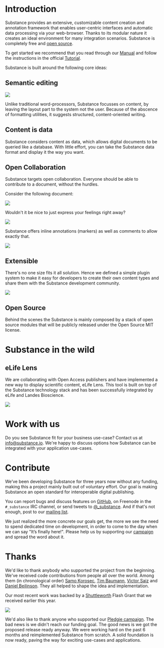 # Introduction

Substance provides an extensive, customizable content creation and annotation framework that enables user-centric interfaces and automatic data processing via your web-browser. Thanks to its modular nature it creates an ideal environment for many integration scenarios. Substance is completely free and [open source](http://github.com/substance).

To get started we recommend that you read through our [Manual](#substance/manual) and follow the instructions in the official [Tutorial](#substance/tutorial). 

Substance is built around the following core ideas:

## Semantic editing

![](http://interior.substance.io/assets/images/illustrations/semantic-writing-elements.png)

Unlike traditional word-processors, Substance focusses on content, by leaving the layout part to the system not the user. Because of the abscence of formatting utilities, it suggests structured, content-oriented writing.

## Content is data

Substance considers content as data, which allows digital documents to be queried like a database. With little effort, you can take the Substance data format and display it the way you want.

## Open Collaboration

Substance targets open collaboration. Everyone should be able to contribute to a document, without the hurdles.

Consider the following document:

![](http://interior.substance.io/assets/images/illustrations/collaboration-1.png)

Wouldn't it be nice to just express your feelings right away?

![](http://interior.substance.io/assets/images/illustrations/collaboration-2.png)

Substance offers inline annotations (markers) as well as comments to allow exactly that.

![](http://interior.substance.io/assets/images/illustrations/collaboration-3.png)

## Extensible

There's no one size fits it all solution. Hence we defined a simple plugin system to make it easy for developers to create their own content types and share them with the Substance development community.

![](http://substance-assets.s3.amazonaws.com/62/583a4ca6c6a0bef0868fc8eb8402a7/mom.png)

## Open Source

Behind the scenes the Substance is mainly composed by a stack of open source modules that will be publicly released under the Open Source MIT license.

# Substance in the wild

## eLife Lens

We are collaborating with Open Access publishers and have implemented a new way to display scientific content, eLife Lens. This tool is built on top of the Substance technology stack and has been successfully integrated by  eLife and Landes Bioscience.

![](http://backbonejs.org/docs/images/lens.png)

# Work with us

Do you see Substance fit for your business use-case? Contact us at [info@substance.io](mailto:info@substance.io). We're happy to discuss options how Substance can be integrated with your application use-cases.

# Contribute

We’ve been developing Substance for three years now without any funding, making this a project mainly built out of voluntary effort. Our goal is making Substance an open standard for interoperable digital publishing.

You can report bugs and discuss features on [GitHub](http://github.com/substance), on Freenode in the `#_substance` IRC channel, or send tweets to [@_substance](http://twitter.com/_substance).
And if that's not enough, post to our [mailing list](https://groups.google.com/forum/?fromgroups#!forum/substance_).

We just realized the more concrete our goals get, the more we see the need to spend dedicated time on development, in order to come to the day when we can say "It’s finally here!". Please help us by supporting our [campaign](http://www.pledgie.com/campaigns/18902) and spread the word about it. 

# Thanks

We'd like to thank anybody who supported the project from the beginning. We've received code contributions from people all over the world. Among them (in chronological order) [Samo Korosec](http://dribbble.com/froodee), [Tim Baumann](https://github.com/timjb), [Victor Saiz](https://github.com/vectorsize) and [Daniel Beilinson](https://github.com/Integral). They all helped to shape the idea and implementation.

Our most recent work was backed by a [Shuttleworth](http://www.shuttleworthfoundation.org/) Flash Grant that we received earlier this year. 

![](http://substance.io/images/shuttleworth.jpg)

We'd also like to thank anyone who supported our [Pledgie campaign](https://pledgie.com/campaigns/18902). The bad news is we didn't reach our funding goal. The good news is we got the proposed release ready anyway. We were working hard on the past 6 months and reimplemented Substance from scratch. A solid foundation is now ready, paving the way for exciting use-cases and applications.

